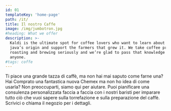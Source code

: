 ```yaml
---
id: 01
templateKey: 'home-page'
path: /it/
title: Il nostro Caffe
image: /img/jumbotron.jpg
#heading: What we offer
description: >-
  Kaldi is the ultimate spot for coffee lovers who want to learn about their
  java’s origin and support the farmers that grew it. We take coffee production,
  roasting and brewing seriously and we’re glad to pass that knowledge to
  anyone.
#tags: coffe
---
```

Ti piace una grande tazza di caffè, ma non hai mai saputo come farne una? Hai Comprato una
fantastica nuova Chemex ma non ho idea di come usarla? Non preoccuparti, siamo qui per
aiutare. Puoi pianificare una consulenza personalizzata faccia a faccia con i nostri baristi
per imparare tutto ciò che vuoi sapere sulla torrefazione e sulla preparazione del caffè.
Scrivici o chiama il negozio per i dettagli.
